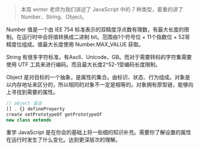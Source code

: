 > 本周 winter 老师为我们讲述了 JavaScript 中的 7 种类型，着重的讲了 Number、String、Object。

Number 值是一个由 IEE 754 标准表示的双精度浮点数有理数，有最大长度的限制。在运行时中会将值转换成二进制 bit。范围由1个符号位 + 11个指数位 + 52哥精度位组成。值最大长度使用 Number.MAX_VALUE 获取。

String 有很多字符标准。有Ascll、Unicode、GB。而对于需要转码的字符集需要使用 UTF 工具来进行编码。而且最大长度2^52-1受编码长度限制。

Object 是对目标的一个抽象，是属性的集合。由标识、状态、行为组成。对象是以内存地址来区分的，所以相同的对象不一定是相等的。对象拥有原型链，能够向上寻找到需要的属性。

```javascript
// object 语法
[] . {} defineProperty
create setPrototypeOf getPrototypeOf
new class extends
```

重学 JavaScript 是在你会的基础上将一些细的知识补充。需要你了解设置的属性在运行时发生了什么变化。达到更深层次的理解。

